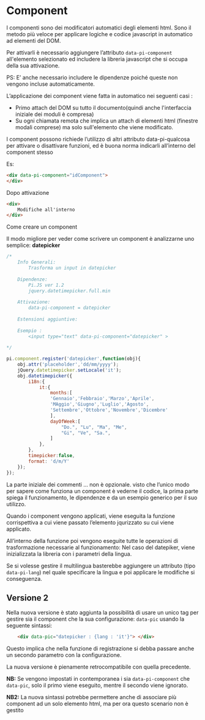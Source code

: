 # Component

I componenti sono dei modificatori automatici degli elementi html. Sono il metodo più veloce per applicare logiche e codice javascript in automatico ad elementi del DOM.

Per attivarli è necessario aggiungere l’attributo `data-pi-component` all'elemento selezionato ed includere la libreria javascript che si occupa della sua attivazione.

PS: E’ anche necessario includere le dipendenze poiché queste non vengono incluse automaticamente.

L’applicazione dei component viene fatta in automatico nei seguenti casi :
 - Primo attach del DOM su tutto il documento(quindi anche l'interfaccia iniziale dei moduli è compresa)
 - Su ogni chiamata remota che implica un attach di elementi html (finestre modali comprese) ma solo sull'elemento che viene modificato.

I component possono richiede l’utilizzo di altri attributo data-pi-qualcosa per attivare o disattivare funzioni, ed è buona norma indicarli all’interno del component stesso

Es:
```html
<div data-pi-component="idComponent">
</div>
```
Dopo attivazione
```html
<div>
	Modifiche all'interno
</div>
```

Come creare un component

Il modo migliore per veder come scrivere un component è analizzarne uno semplice: **datepicker**

```javascript
/*
	Info Generali: 
		Trasforma un input in datepicker
	
	Dipendenze:
		Pi.JS ver 1.2 
		jquery.datetimepicker.full.min
	
	Attivazione:
		data-pi-component = datepicker
	
	Estensioni aggiuntive:
		
	Esempio : 
		<input type="text" data-pi-component="datepicker" >
			
*/

pi.component.register('datepicker',function(obj){
	obj.attr('placeholder','dd/mm/yyyy');
	jQuery.datetimepicker.setLocale('it');
	obj.datetimepicker({
		i18n:{
			it:{
				months:[
				'Gennaio','Febbraio','Marzo','Aprile',
				'MAggio','Giugno','Luglio','Agosto',
				'Settembre','Ottobre','Novembre','Dicembre'
				],
				dayOfWeek:[
					"Do.", "Lu", "Ma", "Me", 
					"Gi", "Ve", "Sa.",
				]
			},
		},
		timepicker:false,
		format: 'd/m/Y'
	});
});
```

La parte iniziale dei commenti … non è opzionale. visto che l’unico modo per sapere come funziona un component è vederne il codice, la prima parte spiega il funzionamento, le dipendenze  e da un esempio generico per il suo utilizzo.

Quando i component vengono applicati, viene eseguita la funzione corrispettiva a cui viene passato l’elemento jqurizzato su cui viene applicato.

All’interno della funzione poi vengono eseguite tutte le operazioni di trasformazione necessarie al funzionamento:
Nel caso del datepiker, viene inizializzata la libreria con i parametri della lingua.

Se si volesse gestire il multilingua basterebbe aggiungere un attributo (tipo `data-pi-lang`) nel quale specificare la lingua e poi applicare le modifiche si conseguenza.

## Versione 2

Nella nuova versione è stato aggiunta la possibilità di usare un unico tag per gestire sia il component che la sua configurazione: `data-pic` usando la seguente sintassi:

``` html
	<div data-pic="datepicker : {lang : 'it'}"> </div>
```

Questo implica che nella funzione di registrazione si debba passare anche un secondo parametro con la configurazione.

La nuova versione è pienamente retrocompatibile con quella precedente.

**NB:** Se vengono impostati in contemporanea i sia `data-pi-component` che `data-pic`, solo il primo viene eseguito, mentre il secondo viene ignorato. 

**NB2:** La nuova sintassi potrebbe permettere anche di associare più component ad un solo elemento html, ma per ora questo scenario non è gestito